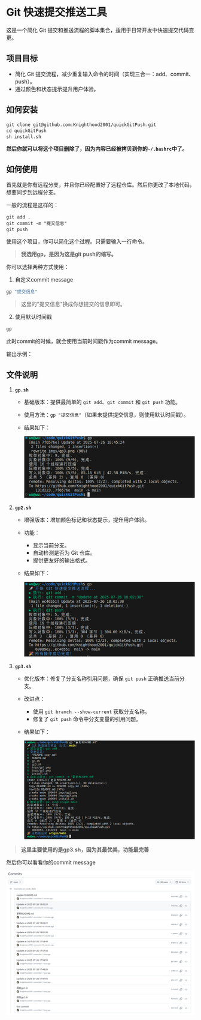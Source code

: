 
# Git 快速提交推送工具

这是一个简化 Git 提交和推送流程的脚本集合，适用于日常开发中快速提交代码变更。

## 项目目标
- 简化 Git 提交流程，减少重复输入命令的时间（实现三合一：add、commit、push）。
- 通过颜色和状态提示提升用户体验。

## 如何安装

```shell
git clone git@github.com:Knighthood2001/quickGitPush.git
cd quickGitPush
sh install.sh
```
**然后你就可以将这个项目删除了，因为内容已经被拷贝到你的`~/.bashrc`中了。**

## 如何使用

首先就是你有远程分支，并且你已经配置好了远程仓库。然后你更改了本地代码，想要同步到远程分支。

一般的流程是这样的：
```shell
git add .
git commit -m "提交信息"
git push
```

使用这个项目，你可以简化这个过程。只需要输入一行命令。

> **我选用gp，是因为这是git push的缩写。**

你可以选择两种方式使用：
1. 自定义commit message

```bash
gp "提交信息"
```

> 这里的"提交信息"换成你想提交的信息即可。

2. 使用默认时间戳

```bash
gp
```

此时commit的时候，就会使用当前时间戳作为commit message。

输出示例：


## 文件说明

1. **`gp.sh`**
   - 基础版本：提供最简单的 `git add`、`git commit` 和 `git push` 功能。
   - 使用方法：`gp "提交信息"`（如果未提供提交信息，则使用默认时间戳）。
   - 结果如下：

      ![gp](imgs/gp.png)
2. **`gp2.sh`**
   - 增强版本：增加颜色标记和状态提示，提升用户体验。
   - 功能：
     - 显示当前分支。
     - 自动检测是否为 Git 仓库。
     - 提供更友好的输出格式。
   - 结果如下：

      ![gp2](imgs/gp2.png)

3. **`gp3.sh`**
   - 优化版本：修复了分支名称引用问题，确保 `git push` 正确推送当前分支。
   - 改进点：
     - 使用 `git branch --show-current` 获取分支名称。
     - 修复了 `git push` 命令中分支变量的引用问题。
   - 结果如下：

      ![gp3](imgs/gp3.png)


> **这里主要使用的是gp3.sh，因为其最优美，功能最完善**

然后你可以看看你的commit message

![Alt text](imgs/image.png)